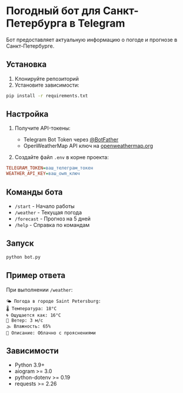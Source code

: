 # Погодный бот для Санкт-Петербурга в Telegram

Бот предоставляет актуальную информацию о погоде и прогнозе в Санкт-Петербурге.

## Установка

1. Клонируйте репозиторий
2. Установите зависимости:
```bash
pip install -r requirements.txt
```

## Настройка

1. Получите API-токены:
   - Telegram Bot Token через [@BotFather](https://t.me/BotFather)
   - OpenWeatherMap API ключ на [openweathermap.org](https://openweathermap.org/api)

2. Создайте файл `.env` в корне проекта:
```ini
TELEGRAM_TOKEN=ваш_телеграм_токен
WEATHER_API_KEY=ваш_owm_ключ
```

## Команды бота

- `/start` - Начало работы
- `/weather` - Текущая погода
- `/forecast` - Прогноз на 5 дней
- `/help` - Справка по командам

## Запуск

```bash
python bot.py
```

## Пример ответа

При выполнении `/weather`:
```
🌤 Погода в городе Saint Petersburg:
🌡 Температура: 18°C
🌀 Ощущается как: 16°C
💨 Ветер: 3 м/с
🌫 Влажность: 65%
📝 Описание: Облачно с прояснениями
```

## Зависимости

- Python 3.9+
- aiogram >= 3.0
- python-dotenv >= 0.19
- requests >= 2.26
